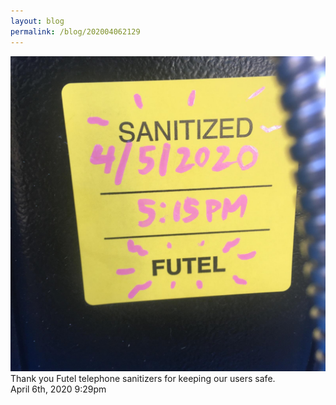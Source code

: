 ```yaml
---
layout: blog
permalink: /blog/202004062129
---
```


<img src="/blog/images/614710675762282496.jpg"/>
<div class="caption">Thank you Futel telephone sanitizers for keeping our users safe.<br/>

 </div>

<div id="footer">
<span id="timestamp"> April 6th, 2020 9:29pm </span>
</div>
